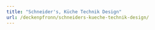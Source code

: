 ```yaml
---
title: "Schneider's, Küche Technik Design"
url: /deckenpfronn/schneiders-kueche-technik-design/
---
```

